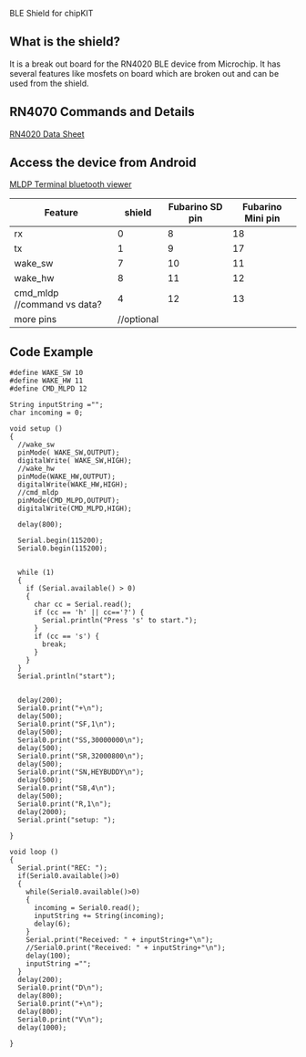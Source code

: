 BLE Shield for chipKIT

What is the shield?
----
It is a break out board for the RN4020 BLE device from Microchip. It has several features like mosfets on board which are broken out and can be used from the shield.

RN4070 Commands and Details
----
[RN4020 Data Sheet](http://ww1.microchip.com/downloads/en/DeviceDoc/70005191B.pdf)

Access the device from Android
----
[MLDP Terminal bluetooth viewer](ww1.microchip.com/downloads/en/DeviceDoc/MLDPTerminal8.apk  )

Feature | shield | Fubarino SD pin | Fubarino Mini pin
------- | ----- | ------- | -----
rx | 0 | 8 | 18 |
tx  | 1 | 9 | 17 | 
wake_sw | 7 | 10 | 11
wake_hw | 8 | 11 | 12
cmd_mldp //command vs data? | 4 | 12 | 13
more pins | //optional


Code Example
---

```
#define WAKE_SW 10
#define WAKE_HW 11
#define CMD_MLPD 12

String inputString ="";
char incoming = 0;

void setup ()
{
  //wake_sw
  pinMode( WAKE_SW,OUTPUT);
  digitalWrite( WAKE_SW,HIGH);
  //wake_hw
  pinMode(WAKE_HW,OUTPUT);
  digitalWrite(WAKE_HW,HIGH);
  //cmd_mldp
  pinMode(CMD_MLPD,OUTPUT);
  digitalWrite(CMD_MLPD,HIGH);

  delay(800);

  Serial.begin(115200);
  Serial0.begin(115200);


  while (1)
  {
    if (Serial.available() > 0) 
    {
      char cc = Serial.read();
      if (cc == 'h' || cc=='?') {
        Serial.println("Press 's' to start.");
      }
      if (cc == 's') {
        break;
      } 
    }
  }
  Serial.println("start");


  delay(200);
  Serial0.print("+\n");
  delay(500);
  Serial0.print("SF,1\n");
  delay(500);
  Serial0.print("SS,30000000\n");
  delay(500);
  Serial0.print("SR,32000800\n"); 
  delay(500);
  Serial0.print("SN,HEYBUDDY\n"); 
  delay(500);
  Serial0.print("SB,4\n");
  delay(500);
  Serial0.print("R,1\n");
  delay(2000);
  Serial.print("setup: ");

}

void loop ()
{
  Serial.print("REC: ");
  if(Serial0.available()>0)
  {
    while(Serial0.available()>0)
    {
      incoming = Serial0.read();
      inputString += String(incoming);
      delay(6);
    }
    Serial.print("Received: " + inputString+"\n");
    //Serial0.print("Received: " + inputString+"\n");
    delay(100);
    inputString ="";
  }
  delay(200);
  Serial0.print("D\n");
  delay(800);
  Serial0.print("+\n");
  delay(800);
  Serial0.print("V\n");
  delay(1000);
  
}


```

